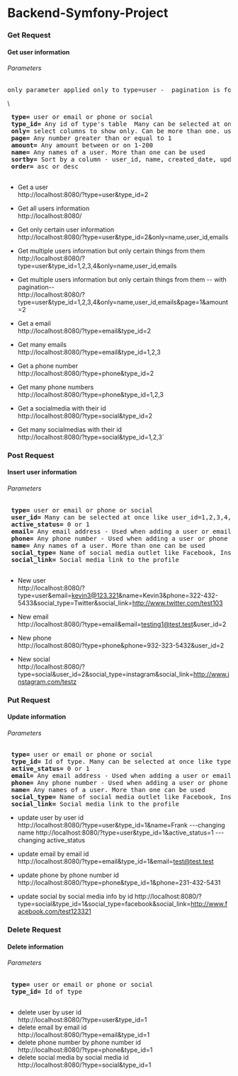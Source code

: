 # Backend-Symfony-Project

### Get Request
#### Get user information
###### Parameters
 <pre>only parameter applied only to type=user -  pagination is for type=users only right now</pre>\
 <pre>
 <b>type=</b> user or email or phone or social
 <b>type_id=</b> Any id of type's table  Many can be selected at once like type_id=1,2,3,4,5 or just type_id=1
 <b>only=</b> select columns to show only. Can be more than one. user_id or name or active_status or emails, email_id, email_address,phone_numbers,social_media,updated_date,created_date
 <b>page=</b> Any number greater than or equal to 1
 <b>amount=</b> Any amount between or on 1-200
 <b>name=</b> Any names of a user. More than one can be used
 <b>sortby=</b> Sort by a column - user_id, name, created_date, updated_date, email_amt, phone_amt, or social_amt
 <b>order=</b> asc or desc
 </pre>
 
 * Get a user\
 http://localhost:8080/?type=user&type_id=2
 
 * Get all users information\
 http://localhost:8080/
 
 * Get only certain user information \
 http://localhost:8080/?type=user&type_id=2&only=name,user_id,emails
 
 * Get multiple users information but only certain things from them \
 http://localhost:8080/?type=user&type_id=1,2,3,4&only=name,user_id,emails
 
 * Get multiple users information but only certain things from them   -- with pagination--\
 http://localhost:8080/?type=user&type_id=1,2,3,4&only=name,user_id,emails&page=1&amount=2
 
 * Get a email\
 http://localhost:8080/?type=email&type_id=2
 
 * Get many emails\
 http://localhost:8080/?type=email&type_id=1,2,3
 
 * Get a phone number\
 http://localhost:8080/?type=phone&type_id=2
 
 * Get many phone numbers\
 http://localhost:8080/?type=phone&type_id=1,2,3
 
 * Get a socialmedia with their id\
 http://localhost:8080/?type=social&type_id=2
 
 * Get many socialmedias with their id\
 http://localhost:8080/?type=social&type_id=1,2,3`
 
 ### Post Request
 #### Insert user information
 ###### Parameters
 <pre>
 <b>type=</b> user or email or phone or social
 <b>user_id=</b> Many can be selected at once like user_id=1,2,3,4,5 or just user_id=1
 <b>active_status=</b> 0 or 1
 <b>email=</b> Any email address - Used when adding a user or email
 <b>phone=</b> Any phone number - Used when adding a user or phone number
 <b>name=</b> Any names of a user. More than one can be used
 <b>social_type=</b> Name of social media outlet like Facebook, Instagram, or Twitter
 <b>social_link=</b> Social media link to the profile
 </pre>
 * New user\
   http://localhost:8080/?type=user&email=kevin3@123.321&name=Kevin3&phone=322-432-5433&social_type=Twitter&social_link=http://www.twitter.com/test103
  
 * New email\
   http://localhost:8080/?type=email&email=testing1@test.test&user_id=2
 
 * New phone\
   http://localhost:8080/?type=phone&phone=932-323-5432&user_id=2
  
 * New social\
   http://localhost:8080/?type=social&user_id=2&social_type=instagram&social_link=http://www.instagram.com/testz
   
### Put Request
#### Update information
 ###### Parameters
<pre>
 <b>type=</b> user or email or phone or social
 <b>type_id=</b> Id of type. Many can be selected at once like type_id=1,2,3,4,5 or just type_id=1
 <b>active_status=</b> 0 or 1
 <b>email=</b> Any email address - Used when adding a user or email
 <b>phone=</b> Any phone number - Used when adding a user or phone number
 <b>name=</b> Any names of a user. More than one can be used
 <b>social_type=</b> Name of social media outlet like Facebook, Instagram, or Twitter
 <b>social_link=</b> Social media link to the profile
</pre>
* update user by user id\
  http://localhost:8080/?type=user&type_id=1&name=Frank      ---changing name
  http://localhost:8080/?type=user&type_id=1&active_status=1      ---changing active_status

 * update email by email id\
  http://localhost:8080/?type=email&type_id=1&email=test@test.test
 * update phone by phone number id\
  http://localhost:8080/?type=phone&type_id=1&phone=231-432-5431
 
 * update social by social media info by id
  http://localhost:8080/?type=social&type_id=1&social_type=facebook&social_link=http://www.facebook.com/test123321
  
  
 ### Delete Request
#### Delete information
 ###### Parameters
 <pre>
 <b>type=</b> user or email or phone or social
 <b>type_id=</b> Id of type
 </pre>
 * delete user by user id\
  http://localhost:8080/?type=user&type_id=1
 * delete email by email id\
 http://localhost:8080/?type=email&type_id=1
 * delete phone number by phone number id\
  http://localhost:8080/?type=phone&type_id=1
 * delete social media by social media id\
 http://localhost:8080/?type=social&type_id=1
